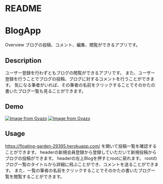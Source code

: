 # README

BlogApp
====

Overview
  ブログの投稿、コメント、編集、閲覧ができるアプリです。

## Description
  ユーザー登録を行わずともブログの閲覧ができるアプリです。
  また、ユーザー登録を行うことでブログの投稿、ブログに対するコメントを行うことができます。
  気になる筆者がいれば、その筆者の名前をクリックすることでそのかたの書いたブログ一覧も見ることができます。

## Demo
[![Image from Gyazo](https://i.gyazo.com/8357fd817bb3d2b91569ea06bdfd9029.gif)](https://gyazo.com/8357fd817bb3d2b91569ea06bdfd9029)
[![Image from Gyazo](https://i.gyazo.com/ec79e5da08ed26be14709637730da40a.gif)](https://gyazo.com/ec79e5da08ed26be14709637730da40a)

## Usage
https://floating-garden-29395.herokuapp.com/
を開いて投稿一覧を確認することができます。
headerの新規会員登録から登録していただいて新規投稿からブログの投稿ができます。
headerの左上Blogを押すとrootに戻れます。
rootのブログ一覧のタイトルから詳細に飛ぶことができ、コメントを送ることができます。
また、一覧の筆者の名前をクリックすることでそのかたの書いたブログ一覧を閲覧することができます。
